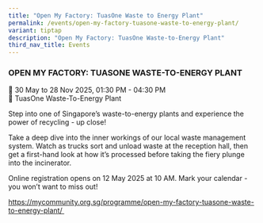 ```yaml
---
title: "Open My Factory: TuasOne Waste to Energy Plant"
permalink: /events/open-my-factory-tuasone-waste-to-energy-plant/
variant: tiptap
description: "Open My Factory: TuasOne Waste-to-Energy Plant"
third_nav_title: Events
---
```

<h3>OPEN MY FACTORY: TUASONE WASTE-TO-ENERGY PLANT</h3>
<p>📆 30 May to 28 Nov 2025, 01:30 PM - 04:30 PM
<br>📍 TuasOne Waste-To-Energy Plant</p>
<p>Step into one of Singapore’s waste-to-energy plants and experience the
power of recycling - up close!</p>
<p>Take a deep dive into the inner workings of our local waste management
system. Watch as trucks sort and unload waste at the reception hall, then
get a first-hand look at how it’s processed before taking the fiery plunge
into the incinerator.</p>
<p>Online registration opens on 12 May 2025 at 10 AM. Mark your calendar
- you won’t want to miss out!</p>
<p><a href="https://mycommunity.org.sg/programme/open-my-factory-tuasone-waste-to-energy-plant/" rel="noopener noreferrer nofollow" target="_blank">https://mycommunity.org.sg/programme/open-my-factory-tuasone-waste-to-energy-plant/&nbsp;</a>
</p>